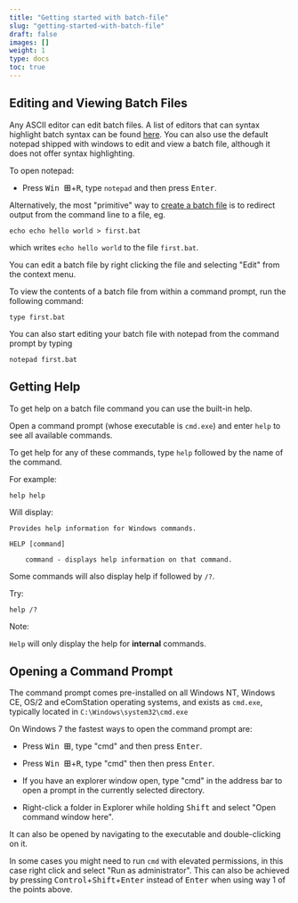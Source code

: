 ```yaml
---
title: "Getting started with batch-file"
slug: "getting-started-with-batch-file"
draft: false
images: []
weight: 1
type: docs
toc: true
---
```


## Editing and Viewing Batch Files
Any ASCII editor can edit batch files. A list of editors that can syntax highlight batch syntax can be found [here][1]. You can also use the default notepad shipped with windows to edit and view a batch file, although it does not offer syntax highlighting. 

To open notepad:

 - Press <kbd>Win 𐌎</kbd>+<kbd>R</kbd>, type `notepad` and then press <kbd>Enter</kbd>.

Alternatively, the most "primitive" way to [create a batch file][2] is to redirect output from the command line to a file, eg.

    echo echo hello world > first.bat

which writes `echo hello world` to the file `first.bat`. 

You can edit a batch file by right clicking the file and selecting "Edit" from the context menu. 

To view the contents of a batch file from within a command prompt, run the following command:

    type first.bat

You can also start editing your batch file with notepad from the command prompt by typing

    notepad first.bat


  [1]: http://www.robvanderwoude.com/scripteditors.php
  [2]: https://www.wikiod.com/batch-file/creating-files-using-batch

## Getting Help
To get help on a batch file command you can use the built-in help.

Open a command prompt (whose executable is `cmd.exe`) and enter `help` to see all available commands. 

To get help for any of these commands, type `help` followed by the name of the command. 

For example:

    help help

Will display:

    Provides help information for Windows commands.

    HELP [command]

        command - displays help information on that command.

Some commands will also display help if followed by `/?`.

Try: 

    help /?

Note:

`Help` will only display the help for **internal** commands.



## Opening a Command Prompt
The command prompt comes pre-installed on all Windows NT, Windows CE, OS/2 and eComStation operating systems, and exists as `cmd.exe`, typically located in `C:\Windows\system32\cmd.exe`

On Windows 7 the fastest ways to open the command prompt are:

 - Press <kbd>Win 𐌎</kbd>, type "cmd" and then press <kbd>Enter</kbd>.

 - Press <kbd>Win 𐌎</kbd>+<kbd>R</kbd>, type "cmd" then then press <kbd>Enter</kbd>.

 - If you have an explorer window open, type "cmd" in the address bar to open a prompt in the currently selected directory.

 - Right-click a folder in Explorer while holding <kbd>Shift</kbd> and select "Open command window here".

It can also be opened by navigating to the executable and double-clicking on it.

In some cases you might need to run `cmd` with elevated permissions, in this case right click and select "Run as administrator". This can also be achieved by pressing <kbd>Control</kbd>+<kbd>Shift</kbd>+<kbd>Enter</kbd> instead of <kbd>Enter</kbd> when using way 1 of the points above.

